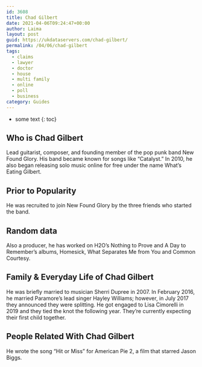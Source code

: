 ```yaml
---
id: 3608
title: Chad Gilbert
date: 2021-04-06T09:24:47+00:00
author: Laima
layout: post
guid: https://ukdataservers.com/chad-gilbert/
permalink: /04/06/chad-gilbert
tags:
  - claims
  - lawyer
  - doctor
  - house
  - multi family
  - online
  - poll
  - business
category: Guides
---
```


* some text
{: toc}


## Who is Chad Gilbert
                  
                  
                  
Lead guitarist, composer, and founding member of the pop punk band New Found Glory. His band became known for songs like &#8220;Catalyst.&#8221; In 2010, he also began releasing solo music online for free under the name What&#8217;s Eating Gilbert.
                  
              
            
              
            
                
                
                
## Prior to Popularity
                  
                  
                  
He was recruited to join New Found Glory by the three friends who started the band.
                  
              
            
              
            
                
                
                
## Random data
                  
                  
                  
Also a producer, he has worked on H2O&#8217;s Nothing to Prove and A Day to Remember&#8217;s albums, Homesick, What Separates Me from You and Common Courtesy.
                  
              
            
              
            
                
                
                
## Family & Everyday Life of Chad Gilbert
                  
                  
                  
He was briefly married to musician Sherri Dupree in 2007. In February 2016, he married Paramore&#8217;s lead singer Hayley Williams; however, in July 2017 they announced they were splitting. He got engaged to Lisa Cimorelli in 2019 and they tied the knot the following year. They&#8217;re currently expecting their first child together.
                  
              
            
              
            
                
                
                
## People Related With Chad Gilbert
                  
                  
                  
He wrote the song &#8220;Hit or Miss&#8221; for American Pie 2, a film that starred Jason Biggs.
                  
              
            
              
            
                
              
            
              
              
            
            
              
            
          
          
          